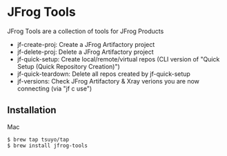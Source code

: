 # JFrog Tools

JFrog Tools are a collection of tools for JFrog Products
- jf-create-proj: Create a JFrog Artifactory project
- jf-delete-proj: Delete a JFrog Artifactory project
- jf-quick-setup: Create local/remote/virtual repos (CLI version of "Quick Setup (Quick Repository Creation)")
- jf-quick-teardown: Delete all repos created by jf-quick-setup
- jf-versions: Check JFrog Artifactory & Xray verions you are now connecting (via "jf c use")

## Installation
Mac
```
$ brew tap tsuyo/tap
$ brew install jfrog-tools
```
